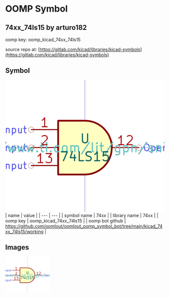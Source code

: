 # OOMP Symbol  
## 74xx_74ls15  by arturo182  
  
oomp key: oomp_kicad_74xx_74ls15  
  
source repo at: [https://gitlab.com/kicad/libraries/kicad-symbols](https://gitlab.com/kicad/libraries/kicad-symbols)  
## Symbol  
  
[![working.png](working_600.png)](working.png)  
| name | value | 
| --- | --- | 
| symbol name | 74xx | 
| library name | 74xx | 
| oomp key | oomp_kicad_74xx_74ls15 | 
| oomp bot github | https://github.com/oomlout/oomlout_oomp_symbol_bot/tree/main/kicad_74xx_74ls15/working | 
## Images  
  
[![working.png](working_140.png)](working.png)  
